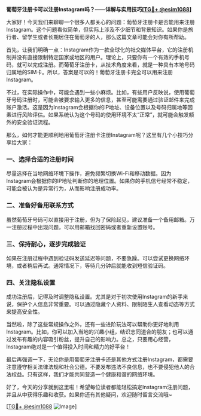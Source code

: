 **葡萄牙注册卡可以注册Instagram吗？——详解与实用技巧[[TG💪+ @esim1088](https://t.me/s/esim1088)]**

大家好！今天我们来聊聊一个很多人都关心的问题：葡萄牙注册卡是否能用来注册Instagram。这个问题看似简单，但实际上涉及不少细节和背景知识。如果你是旅行者、留学生或者长期居住在葡萄牙的人，那么这篇文章可能会对你有所帮助。

首先，让我们明确一点：Instagram作为一款全球化的社交媒体平台，它的注册机制并没有直接限制特定国家或地区的用户。理论上，只要你有一个有效的手机号码，就可以完成注册。而葡萄牙注册卡，从技术角度来看，就是一种具有本地号码归属地的SIM卡。所以，答案是可以的！葡萄牙注册卡完全可以用来注册Instagram。

不过，在实际操作中，可能会遇到一些小麻烦。比如，有些用户反映说，使用葡萄牙号码注册时，可能会被要求输入更多的信息，甚至可能需要通过验证邮件来完成账户激活。这是因为Instagram会根据你的IP地址、设备位置以及号码归属地等因素进行风险评估。如果系统认为这个号码的使用环境不太“正常”，就可能会触发额外的安全验证流程。

那么，如何才能更顺利地用葡萄牙注册卡注册Instagram呢？这里有几个小技巧分享给大家：

### 一、选择合适的注册时间
尽量选择在当地网络环境下操作，避免频繁切换Wi-Fi和移动数据。因为Instagram会根据你的IP地址判断你的地理位置。如果你的手机信号经常不稳定，可能会被认为是异常行为，从而影响注册成功率。

### 二、准备好备用联系方式
虽然葡萄牙号码可以直接用于注册，但为了保险起见，建议准备一个备用邮箱。万一注册过程中出现问题，可以用邮箱找回密码或者重新设置账号。

### 三、保持耐心，逐步完成验证
如果在注册过程中遇到验证码发送延迟等问题，不要急躁。可以尝试更换网络环境，或者稍后再试。通常情况下，等待几分钟后就能收到短信验证码。

### 四、关注隐私设置
成功注册后，记得及时调整隐私设置。尤其是对于初次使用Instagram的新手来说，保护个人信息非常重要。可以通过隐藏个人资料、限制陌生人查看动态等方式来提高安全性。

当然啦，除了这些常规操作之外，还有一些进阶玩法可以帮助你更好地利用Instagram。比如，你可以加入当地的兴趣小组，结识志同道合的朋友；也可以通过发布有趣的内容吸引粉丝，提升自己的影响力。总之，只要用心经营，Instagram绝对是一个值得投入时间和精力的好平台！

最后再强调一下，无论你是用葡萄牙注册卡还是其他方式注册Instagram，都需要注意遵守相关法律法规和社会公德。不要发布违法不良信息，也不要侵犯他人的合法权益。只有这样，我们才能共同营造一个健康和谐的网络环境。

好了，今天的分享就到这里啦！希望每位读者都能轻松搞定Instagram注册问题，并且从中获得乐趣和收获。如果你还有其他疑问，欢迎随时留言交流哦~ 

[[TG💪+ @esim1088](https://t.me/s/esim1088) ![Image](https://i.postimg.cc/4NQfJmqS/Snipaste-2025-05-13-00-14-12.png)]